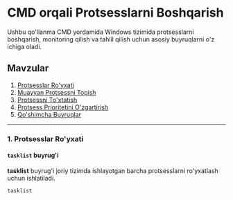 # CMD orqali Protsesslarni Boshqarish

Ushbu qo'llanma CMD yordamida Windows tizimida protsesslarni boshqarish, monitoring qilish va tahlil qilish uchun asosiy buyruqlarni o'z ichiga oladi.

## Mavzular

1. [Protsesslar Ro'yxati](#protsesslar-ro-yxati)
2. [Muayyan Protsessni Topish](#muayyan-protsessni-topish)
3. [Protsessni To'xtatish](#protsessni-to-xtatish)
4. [Protsess Prioritetini O'zgartirish](#protsess-prioritetini-o-zgartirish)
5. [Qo'shimcha Buyruqlar](#qo-shimcha-buyruqlar)

---

### 1. Protsesslar Ro'yxati

#### `tasklist` buyrug'i

**tasklist** buyrug'i joriy tizimda ishlayotgan barcha protsesslarni ro'yxatlash uchun ishlatiladi.

```bash
tasklist
```
